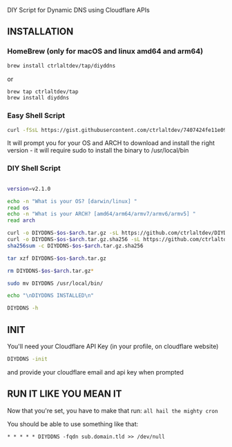 DIY Script for Dynamic DNS using Cloudflare APIs

## INSTALLATION

### HomeBrew (only for macOS and linux amd64 and arm64)

```sh
brew install ctrlaltdev/tap/diyddns
```
or
```sh
brew tap ctrlaltdev/tap
brew install diyddns
```

### Easy Shell Script

```sh
curl -fSsL https://gist.githubusercontent.com/ctrlaltdev/7407424fe11e094fa85c8246d49bec53/raw/3c2763e7cacd3302598393c1e5b292e8d993465d/getDIYDDNS.sh | sh
```

It will prompt you for your OS and ARCH to download and install the right version - it will require sudo to install the binary to /usr/local/bin

### DIY Shell Script

```sh

version=v2.1.0

echo -n "What is your OS? [darwin/linux] "
read os
echo -n "What is your ARCH? [amd64/arm64/armv7/armv6/armv5] "
read arch

curl -o DIYDDNS-$os-$arch.tar.gz -sL https://github.com/ctrlaltdev/DIYDDNS/releases/download/$version/DIYDDNS-$os-$arch.tar.gz
curl -o DIYDDNS-$os-$arch.tar.gz.sha256 -sL https://github.com/ctrlaltdev/DIYDDNS/releases/download/$version/DIYDDNS-$os-$arch.tar.gz.sha256
sha256sum -c DIYDDNS-$os-$arch.tar.gz.sha256

tar xzf DIYDDNS-$os-$arch.tar.gz

rm DIYDDNS-$os-$arch.tar.gz*

sudo mv DIYDDNS /usr/local/bin/

echo "\nDIYDDNS INSTALLED\n"

DIYDDNS -h
```

## INIT

You'll need your Cloudflare API Key (in your profile, on cloudflare website)

```sh
DIYDDNS -init
```
and provide your cloudflare email and api key when prompted

## RUN IT LIKE YOU MEAN IT

Now that you're set, you have to make that run: `all hail the mighty cron`

You should be able to use something like that:
```
* * * * * DIYDDNS -fqdn sub.domain.tld >> /dev/null
```
